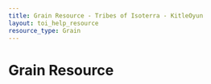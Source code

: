```yaml
---
title: Grain Resource - Tribes of Isoterra - KitleOyun
layout: toi_help_resource
resource_type: Grain
---
```


<h1 class="h1">Grain Resource</h1>
